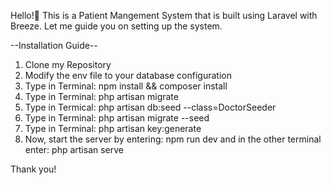 Hello!👋 This is a Patient Mangement System that is built using Laravel with Breeze. Let me guide you on setting up the system.

--Installation Guide--

1. Clone my Repository
2. Modify the env file to your database configuration
3. Type in Terminal: npm install && composer install
4. Type in Terminal: php artisan migrate
5. Type in Termical: php artisan db:seed --class=DoctorSeeder
6. Type in Terminal: php artisan migrate --seed
7. Type in Terminal: php artisan key:generate
8. Now, start the server by entering: npm run dev and in the other terminal enter: php artisan serve

Thank you!
